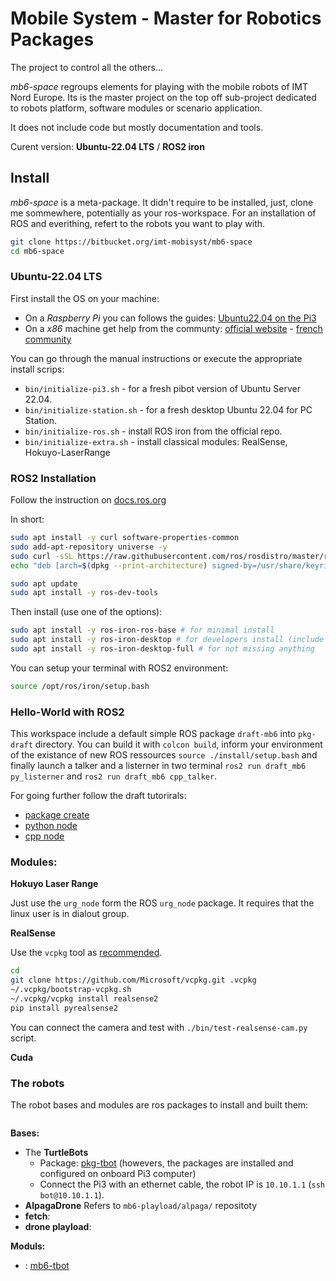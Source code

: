 # Mobile System - Master for Robotics Packages

The project to control all the others...

_mb6-space_ regroups elements for playing with the mobile robots of IMT Nord Europe.
Its is the master project on the top off sub-project dedicated to robots platform, software modules or scenario application.

It does not include code but mostly documentation and tools.

Curent version: **Ubuntu-22.04 LTS** / **ROS2 iron**

## Install

_mb6-space_ is a meta-package.
It didn't require to be installed, just, clone me sommewhere, potentially as your ros-workspace.
For an installation of ROS and everithing, refert to the robots you want to play with.

```sh
git clone https://bitbucket.org/imt-mobisyst/mb6-space
cd mb6-space
```

### Ubuntu-22.04 LTS

First install the OS on your machine: 

- On a _Raspberry Pi_ you can follows the guides: [Ubuntu22.04 on the Pi3](./docs/configure-pi3.md)
- On a _x86_ machine get help from the communty: [official website](https://ubuntu.com/) - [french community](https://www.ubuntu-fr.org/)

You can go through the manual instructions or execute the appropriate install scrips:

- `bin/initialize-pi3.sh` - for a fresh pibot version of Ubuntu Server 22.04.
- `bin/initialize-station.sh` - for a fresh desktop Ubuntu 22.04 for PC Station.
- `bin/initialize-ros.sh` - install ROS iron from the official repo.
- `bin/initialize-extra.sh` - install classical modules: RealSense, Hokuyo-LaserRange

### ROS2 Installation

Follow the instruction on [docs.ros.org](https://docs.ros.org/en/iron/Installation/Ubuntu-Install-Debians.html)

In short:

```sh
sudo apt install -y curl software-properties-common
sudo add-apt-repository universe -y
sudo curl -sSL https://raw.githubusercontent.com/ros/rosdistro/master/ros.key -o /usr/share/keyrings/ros-archive-keyring.gpg
echo "deb [arch=$(dpkg --print-architecture) signed-by=/usr/share/keyrings/ros-archive-keyring.gpg] http://packages.ros.org/ros2/ubuntu $(. /etc/os-release && echo $UBUNTU_CODENAME) main" | sudo tee /etc/apt/sources.list.d/ros2.list > /dev/null

sudo apt update
sudo apt install -y ros-dev-tools
```

Then install (use one of the options): 

```sh
sudo apt install -y ros-iron-ros-base # for minimal install
sudo apt install -y ros-iron-desktop # for developers install (include visualtization etc.)
sudo apt install -y ros-iron-desktop-full # for not missing anything
```

You can setup your terminal with ROS2 environment: 

```sh
source /opt/ros/iron/setup.bash
```

### Hello-World with ROS2

This workspace include a default simple ROS package `draft-mb6` into `pkg-draft` directory.
You can build it with `colcon build`,
inform your environment of the existance of new ROS ressources `source ./install/setup.bash`
and finally launch a talker and a listerner in two terminal `ros2 run draft_mb6 py_listerner` and `ros2 run draft_mb6 cpp_talker`.

For going further follow the draft tutorirals:

- [package create](./docs/tuto-draft-pkg.md)
- [python node](./docs/tuto-draft-python.md)
- [cpp node](./docs/tuto-draft-cpp.md)

### Modules:


**Hokuyo Laser Range** 

Just use the `urg_node` form the ROS `urg_node` package.
It requires that the linux user is in dialout group.


**RealSense**

Use the `vcpkg` tool as [recommended](https://github.com/IntelRealSense/librealsense).

```sh
cd 
git clone https://github.com/Microsoft/vcpkg.git .vcpkg
~/.vcpkg/bootstrap-vcpkg.sh
~/.vcpkg/vcpkg install realsense2
pip install pyrealsense2
```

You can connect the camera and test with `./bin/test-realsense-cam.py` script.


**Cuda**



### The robots

The robot bases and modules are ros packages to install and built them: 

```sh
```

**Bases:**

- The **TurtleBots**
    * Package: [pkg-tbot](https://bitbucket.org/imt-mobisyst/pkg-tbot) (howevers, the packages are installed and configured on onboard Pi3 computer)
    * Connect the Pi3 with an ethernet cable, the robot IP is `10.10.1.1` (`ssh bot@10.10.1.1`).
- **AlpagaDrone** Refers to `mb6-playload/alpaga/` repositoty 
- **fetch**: 
- **drone playload**: 

**Moduls:**

- : [mb6-tbot](https://bitbucket.org/imt-mobisyst/mb6-tbot)